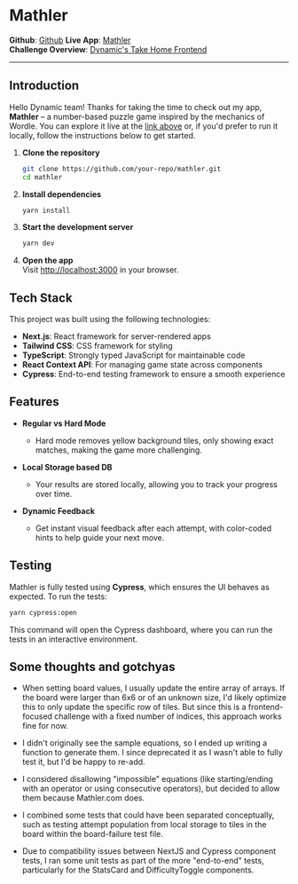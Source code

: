 # Mathler

**Github**: [Github](https://github.com/josephwilliams/mathler)
**Live App**: [Mathler](https://mathler-chi.vercel.app/)  
**Challenge Overview**: [Dynamic's Take Home Frontend](https://dynamic-labs.notion.site/Dynamic-s-Take-Home-Frontend-438fdbcfc950403484988468e3db7fc0)

---

## Introduction

Hello Dynamic team! Thanks for taking the time to check out my app, **Mathler** – a number-based puzzle game inspired by the mechanics of Wordle. You can explore it live at the [link above](https://mathler-chi.vercel.app/) or, if you'd prefer to run it locally, follow the instructions below to get started.

1. **Clone the repository**

   ```bash
   git clone https://github.com/your-repo/mathler.git
   cd mathler
   ```

2. **Install dependencies**

   ```bash
   yarn install
   ```

3. **Start the development server**

   ```bash
   yarn dev
   ```

4. **Open the app**  
   Visit [http://localhost:3000](http://localhost:3000) in your browser.

## Tech Stack

This project was built using the following technologies:

- **Next.js**: React framework for server-rendered apps
- **Tailwind CSS**: CSS framework for styling
- **TypeScript**: Strongly typed JavaScript for maintainable code
- **React Context API**: For managing game state across components
- **Cypress**: End-to-end testing framework to ensure a smooth experience

## Features

- **Regular vs Hard Mode**
  - Hard mode removes yellow background tiles, only showing exact matches, making the game more challenging.
- **Local Storage based DB**

  - Your results are stored locally, allowing you to track your progress over time.

- **Dynamic Feedback**
  - Get instant visual feedback after each attempt, with color-coded hints to help guide your next move.

## Testing

Mathler is fully tested using **Cypress**, which ensures the UI behaves as expected. To run the tests:

```bash
yarn cypress:open
```

This command will open the Cypress dashboard, where you can run the tests in an interactive environment.

## Some thoughts and gotchyas

- When setting board values, I usually update the entire array of arrays. If the board were larger than 6x6 or of an unknown size, I'd likely optimize this to only update the specific row of tiles. But since this is a frontend-focused challenge with a fixed number of indices, this approach works fine for now.

- I didn't originally see the sample equations, so I ended up writing a function to generate them. I since deprecated it as I wasn't able to fully test it, but I'd be happy to re-add.

- I considered disallowing "impossible" equations (like starting/ending with an operator or using consecutive operators), but decided to allow them because Mathler.com does.

- I combined some tests that could have been separated conceptually, such as testing attempt population from local storage to tiles in the board within the board-failure test file.

- Due to compatibility issues between NextJS and Cypress component tests, I ran some unit tests as part of the more "end-to-end" tests, particularly for the StatsCard and DifficultyToggle components.
